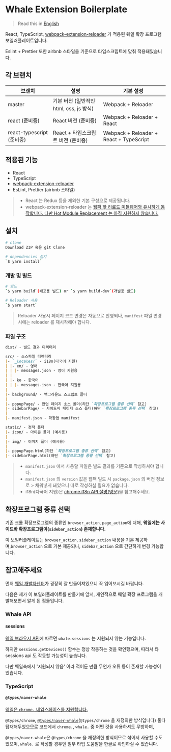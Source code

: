 # Whale Extension Boilerplate

> Read this in [English](README.md)

React, TypeScript, [webpack-extension-reloader](https://github.com/rubenspgcavalcante/webpack-extension-reloader) 가 적용된
웨일 확장 프로그램 보일러플레이트입니다.

Eslint + Prettier 또한 airbnb 스타일을 기준으로 타입스크립트에 맞춰 적용돼있습니다.

## 각 브랜치

| 브랜치                    | 설명                                    | 기본 설정                               |
| ------------------------- | --------------------------------------- | --------------------------------------- |
| master                    | 기본 버전 (일반적인 html, css, js 방식) | Webpack + Reloader                      |
| react (준비중)            | React 버전 (준비중)                     | Webpack + Reloader + React              |
| react-typescript (준비중) | React + 타입스크립트 버전 (준비중)      | Webpack + Reloader + React + TypeScript |

## 적용된 기능

- React
- TypeScript
- [webpack-extension-reloader](https://github.com/rubenspgcavalcante/webpack-extension-reloader)
- EsLint, Prettier (airbnb 스타일)

> - React 는 Redux 등을 제외한 기본 구성으로 제공됩니다.
> - webpack-extension-reloader 는 [웹팩 핫 리로드 미들웨어와 유사하게 동작합니다. 다만 Hot Module Replacement 는 아직 지원하지 않습니다.](https://github.com/rubenspgcavalcante/webpack-extension-reloader#solution-for-)

## 설치

```sh
# clone
Download ZIP 혹은 git Clone

# dependencies 설치
`$ yarn install`
```

### 개발 및 빌드

```sh
# 빌드
`$ yarn build`(배포용 빌드) or `$ yarn build-dev`(개발용 빌드)

# Reloader 사용
`$ yarn start`
```

> Reloader 사용시 페이지 코드 변경은 자동으로 반영되나, `manifest` 파일 변경시에는 reloader 를 재시작해야 합니다.

### 파일 구조

```md
dist/ - 빌드 결과 디렉터리

src/ - 소스파일 디렉터리
|- `_locales/` - i18n(다국어 지원)
| |- en/ - 영어
| | |- messages.json - 영어 지원용
| |
| |- ko - 한국어
| | |- messages.json - 한국어 지원용
|
|- background/ - 백그라운드 스크립트 폴더
|
|- popupPage/ - 팝업 페이지 소스 폴더(하단 `확장프로그램 종류 선택` 참고)
|- sidebarPage/ - 사이드바 페이지 소스 폴더(하단 `확장프로그램 종류 선택` 참고)
|
|- manifest.json - 확장앱 manifest

static/ - 정적 폴더
|- icon/ - 아이콘 폴더 (예시용)
|
|- img/ - 이미지 폴더 (예시용)
|
|- popupPage.html(하단 `확장프로그램 종류 선택` 참고)
|- sidebarPage.html(하단 `확장프로그램 종류 선택` 참고)
```

> - `manifest.json` 에서 사용할 파일은 빌드 결과를 기준으로 작성하셔야 합니다.
> - `manifest.json` 의 `version` 값은 웹팩 빌드 시 `package.json` 의 버전 정보로 > 채워넣게 돼있으니 따로 작성하실 필요가 없습니다.
> - i18n(다국어 지원)은 [chrome.i18n API 설명(영문)](https://developer.chrome.com/extensions/i18n)을 참고해주세요.

## **확장프로그램 종류 선택**

기존 크롬 확장프로그램의 종류인 `browser_action`, `page_action`에 더해,
**웨일에는 사이드바 확장프로그램이(`sidebar_action`) 존재합니다.**

이 보일러플레이트는 `browser_action`, `sidebar_action` 내용을 기본 제공하며,`browser_action` 으로 기본 제공되나,
`sidebar_action` 으로 간단하게 변경 가능합니다.

## 참고해주세요

먼저 [웨일 개발자센터](https://developers.whale.naver.com/)가 굉장히 잘 만들어져있으니 꼭 읽어보시길 바랍니다.

다음은 제가 이 보일러플레이트를 만들기에 앞서,
개인적으로 웨일 확장 프로그램을 개발해보면서 알게 된 점들입니다.

### Whale API

#### sessions

[웨일 브라우저 API](https://developers.whale.naver.com/api/)에 따르면
`whale.sessions` 는 지원되지 않는 기능입니다.

하지만 `sessions.getDevices()` 함수는 정상 작동하는 것을 확인했으며, 따라서 타 sessions api 도 작동할 가능성이 높습니다.

다만 웨일측에서 '지원되지 않음' 이라 적어둔 만큼
무언가 오류 등이 존재할 가능성이 있습니다.

### TypeScript

#### `@types/naver-whale`

[웨일은 `chrome.` 네임스페이스를 지원합니다.](https://developers.whale.naver.com/api/#%ED%98%B8%ED%99%98%EC%84%B1)

`@types/chrome`, [`@types/naver-whale`](https://www.npmjs.com/package/@types/naver-whale)(`@types/chrome` 을 재정의한 방식입니다) 둘다 탑재해두었으므로 코드에서 `chrome.`, `whale.` 중 어떤 것을 사용하셔도 무방하며,

`@types/naver-whale`은 `@types/chrome` 을 재정의한 방식이므로 섞어서 사용할 수도 있으며, `whale.` 로 작성할 경우엔 일부 타입 도움말을 한글로 확인하실 수 있습니다.
